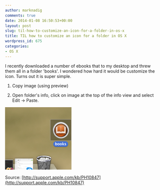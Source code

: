```yaml
---
author: marknadig
comments: true
date: 2014-01-08 16:50:53+00:00
layout: post
slug: til-how-to-customize-an-icon-for-a-folder-in-os-x
title: TIL how to customize an icon for a folder in OS X
wordpress_id: 675
categories:
- OS X
---
```


I recently downloaded a number of ebooks that to my desktop and threw them all in a folder 'books'. I wondered how hard it would be customize the icon. Turns out it is super simple.



	
  1. Copy image (using preview)

	
  2. Open folder's info, click on image at the top of the info view and select Edit -> Paste.


[![Screen Shot 2014-01-08 at 9.21.03 AM](/images/2014-01-08-til-how-to-customize-an-icon-for-a-folder-in-os-x.png)](2014-01-08-til-how-to-customize-an-icon-for-a-folder-in-os-x.png)

Source: [http://support.apple.com/kb/PH10847](http://support.apple.com/kb/PH10847)
